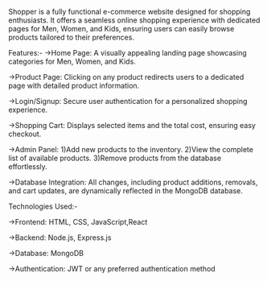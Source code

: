 Shopper is a fully functional e-commerce website designed for shopping enthusiasts. It offers a seamless online shopping experience with dedicated pages for Men, Women, and Kids, ensuring users can easily browse products tailored to their preferences. 

Features:-
->Home Page: A visually appealing landing page showcasing categories for Men, Women, and Kids.

->Product Page: Clicking on any product redirects users to a dedicated page with detailed product information.

->Login/Signup: Secure user authentication for a personalized shopping experience.

->Shopping Cart: Displays selected items and the total cost, ensuring easy checkout.

->Admin Panel:
    1)Add new products to the inventory.
    2)View the complete list of available products.
    3)Remove products from the database effortlessly.
    
->Database Integration: All changes, including product additions, removals, and cart updates, are dynamically reflected in the MongoDB database.

Technologies Used:-

->Frontend: HTML, CSS, JavaScript,React

->Backend: Node.js, Express.js

->Database: MongoDB

->Authentication: JWT or any preferred authentication method

